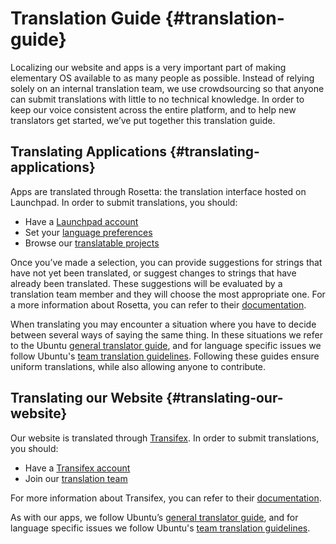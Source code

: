 # Translation Guide {#translation-guide}

Localizing our website and apps is a very important part of making elementary OS available to as many people as possible. Instead of relying solely on an internal translation team, we use crowdsourcing so that anyone can submit translations with little to no technical knowledge. In order to keep our voice consistent across the entire platform, and to help new translators get started, we’ve put together this translation guide.

## Translating Applications {#translating-applications}

Apps are translated through Rosetta: the translation interface hosted on Launchpad. In order to submit translations, you should:

* Have a [Launchpad account](https://launchpad.net/+login)
* Set your [language preferences](https://launchpad.net/people/+me/+editlanguages)
* Browse our [translatable projects](https://translations.launchpad.net/elementary)

Once you’ve made a selection, you can provide suggestions for strings that have not yet been translated, or suggest changes to strings that have already been translated. These suggestions will be evaluated by a translation team member and they will choose the most appropriate one. For a more information about Rosetta, you can refer to their [documentation](https://help.launchpad.net/Translations/StartingToTranslate).

When translating you may encounter a situation where you have to decide between several ways of saying the same thing. In these situations we refer to the Ubuntu [general translator guide](https://help.launchpad.net/Translations/Guide), and for language specific issues we follow Ubuntu's [team translation guidelines](https://translations.launchpad.net/+groups/ubuntu-translators). Following these guides ensure uniform translations, while also allowing anyone to contribute.

## Translating our Website {#translating-our-website}

Our website is translated through [Transifex](https://www.transifex.com/projects/p/elementary-mvp/). In order to submit translations, you should:

* Have a [Transifex account](https://www.transifex.com/signup/)
* Join our [translation team](https://www.transifex.com/projects/p/elementary-mvp/)

For more information about Transifex, you can refer to their [documentation](http://docs.transifex.com/tutorials/txeditor).

As with our apps, we follow Ubuntu’s [general translator guide](https://help.launchpad.net/Translations/Guide), and for language specific issues we follow Ubuntu's [team translation guidelines](https://translations.launchpad.net/+groups/ubuntu-translators).
